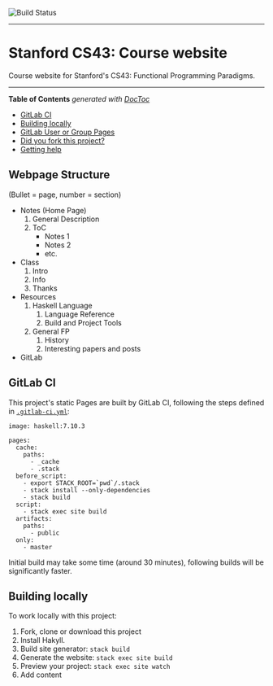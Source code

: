 ![Build Status](https://gitlab.com/pages/hakyll/badges/master/build.svg)

---

# Stanford CS43: Course website

Course website for Stanford's CS43: Functional Programming Paradigms.

---

<!-- START doctoc generated TOC please keep comment here to allow auto update -->
<!-- DON'T EDIT THIS SECTION, INSTEAD RE-RUN doctoc TO UPDATE -->
**Table of Contents**  *generated with [DocToc](https://github.com/thlorenz/doctoc)*

- [GitLab CI](#gitlab-ci)
- [Building locally](#building-locally)
- [GitLab User or Group Pages](#gitlab-user-or-group-pages)
- [Did you fork this project?](#did-you-fork-this-project)
- [Getting help](#getting-help)

<!-- END doctoc generated TOC please keep comment here to allow auto update -->

## Webpage Structure

(Bullet = page, number = section)

- Notes (Home Page)
    1. General Description
    1. ToC
        - Notes 1
        - Notes 2
        - etc.
- Class
    1. Intro
    1. Info
    1. Thanks
- Resources
    1. Haskell Language
        1. Language Reference
        1. Build and Project Tools
    1. General FP
        1. History
        1. Interesting papers and posts
- GitLab

## GitLab CI

This project's static Pages are built by GitLab CI, following the steps
defined in [`.gitlab-ci.yml`](.gitlab-ci.yml):

```
image: haskell:7.10.3

pages:
  cache:
    paths:
      - _cache
      - .stack
  before_script:
    - export STACK_ROOT=`pwd`/.stack
    - stack install --only-dependencies
    - stack build
  script:
    - stack exec site build
  artifacts:
    paths:
      - public
  only:
    - master
```

Initial build may take some time (around 30 minutes), following builds will be significantly faster.

## Building locally

To work locally with this project:

1. Fork, clone or download this project
1. Install Hakyll.
1. Build site generator: `stack build`
1. Generate the website: `stack exec site build`
1. Preview your project: `stack exec site watch`
1. Add content
